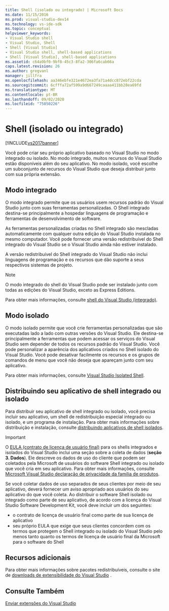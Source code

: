 ```yaml
---
title: Shell (isolado ou integrado) | Microsoft Docs
ms.date: 11/15/2016
ms.prod: visual-studio-dev14
ms.technology: vs-ide-sdk
ms.topic: conceptual
helpviewer_keywords:
- Visual Studio shell
- Visual Studio, Shell
- Shell [Visual Studio]
- Visual Studio shell, shell-based applications
- Shell [Visual Studio], shell-based applications
ms.assetid: c64a9bf0-9bf8-45c3-8fa2-306fa6cab66a
caps.latest.revision: 26
ms.author: gregvanl
manager: jillfra
ms.openlocfilehash: aa346ebfe321e4672ea3fa71a4dcc872ebf22cda
ms.sourcegitcommit: 6cfffa72af599a9d667249caaaa411bb28ea69fd
ms.translationtype: MT
ms.contentlocale: pt-BR
ms.lasthandoff: 09/02/2020
ms.locfileid: "75850226"
---
```

# <a name="shell-isolated-or-integrated"></a>Shell (isolado ou integrado)
[!INCLUDE[vs2017banner](../includes/vs2017banner.md)]

Você pode criar seu próprio aplicativo baseado no Visual Studio no modo integrado ou isolado. No modo integrado, muitos recursos do Visual Studio estão disponíveis além do seu aplicativo. No modo isolado, você escolhe um subconjunto de recursos do Visual Studio que deseja distribuir junto com sua própria extensão.  
  
## <a name="integrated-mode"></a>Modo integrado  
 O modo integrado permite que os usuários usem recursos padrão do Visual Studio junto com suas ferramentas personalizadas. O Shell integrado destina-se principalmente a hospedar linguagens de programação e ferramentas de desenvolvimento de software.  
  
 As ferramentas personalizadas criadas no Shell integrado são mescladas automaticamente com qualquer outra edição do Visual Studio instalada no mesmo computador. Você pode fornecer uma versão redistribuível do Shell integrado do Visual Studio se o Visual Studio ainda não estiver instalado.  
  
 A versão redistribuível do Shell integrado do Visual Studio não inclui linguagens de programação e os recursos que dão suporte a seus respectivos sistemas de projeto.  
  
> [!NOTE]
> O modo integrado do shell do Visual Studio pode ser instalado junto com todas as edições do Visual Studio, exceto as Express Editions.  
  
 Para obter mais informações, consulte [shell do Visual Studio (integrado)](../extensibility/visual-studio-shell-integrated.md).  
  
## <a name="isolated-mode"></a>Modo isolado  
 O modo isolado permite que você crie ferramentas personalizadas que são executadas lado a lado com outras versões do Visual Studio. Ele destina-se principalmente a ferramentas que podem acessar os serviços do Visual Studio sem depender de todos os recursos padrão do Visual Studio. Você pode personalizar a aparência dos aplicativos criados no Shell isolado do Visual Studio. Você pode desativar facilmente os recursos e os grupos de comandos de menu que você não deseja que apareçam junto com seu aplicativo.  
  
 Para obter mais informações, consulte [Visual Studio Isolated Shell](../extensibility/visual-studio-isolated-shell.md).  
  
## <a name="distributing-your-integrated-or-isolated-shell-application"></a>Distribuindo seu aplicativo de shell integrado ou isolado  
 Para distribuir seu aplicativo de shell integrado ou isolado, você precisa incluir seu aplicativo, um shell de redistribuição especial integrado ou isolado, e um programa de instalação. Para obter mais informações sobre distribuição e instalação, consulte [distribuindo aplicativos de shell isolados](../extensibility/distributing-isolated-shell-applications.md).  
  
> [!IMPORTANT]
> O [EULA (contrato de licença de usuário final)](https://www.visualstudio.com/support/legal/mt171552) para os shells integrados e isolados do Visual Studio inclui uma seção sobre a coleta de dados (**seção 3. Dados**).  Ele descreve os dados de uso do cliente que podem ser coletados pela Microsoft de usuários do software Shell integrado ou isolado que você cria em seu aplicativo. Para obter mais informações, consulte [Microsoft Visual Studio declaração de privacidade da família de produtos](https://www.visualstudio.com/dn948229).  
> 
> Se você coletar dados de uso separados de seus clientes por meio de seu aplicativo, deverá fornecer um aviso apropriado aos usuários do seu aplicativo do que você coleta.  Ao distribuir o software Shell isolado ou integrado como parte de seu aplicativo, de acordo com a licença do Visual Studio Software Development Kit, você deve incluir um dos seguintes:  
> 
> - o contrato de licença de usuário final como parte de sua licença de aplicativo  
> - seu próprio EULA que exige que seus clientes concordem com os termos que protegem o Shell integrado ou isolado do Visual Studio pelo menos tanto quanto os termos de licença de usuário final da Microsoft para o software do Shell  
  
## <a name="additional-resources"></a>Recursos adicionais  
 Para obter mais informações sobre pacotes redistribuíveis, consulte o site de [downloads de extensibilidade do Visual Studio](https://msdn.microsoft.com/vstudio/bb984878.aspx) .  
  
## <a name="see-also"></a>Consulte Também  
 [Enviar extensões do Visual Studio](../extensibility/shipping-visual-studio-extensions.md)
